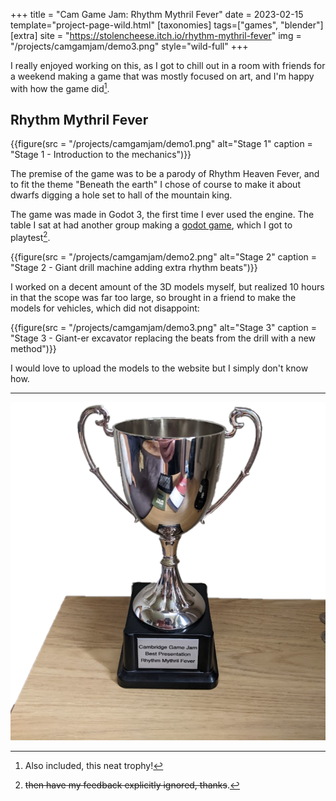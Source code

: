 +++
title = "Cam Game Jam: Rhythm Mythril Fever"
date = 2023-02-15
template="project-page-wild.html"
[taxonomies]
tags=["games", "blender"]
[extra]
site = "https://stolencheese.itch.io/rhythm-mythril-fever"
img = "/projects/camgamjam/demo3.png"
style="wild-full"
+++



I really enjoyed working on this, as I got to chill out in a room with friends for a weekend making a game that was mostly focused on art, and I'm happy with how the game did[^1].
<!-- more -->

## Rhythm Mythril Fever

{{figure(src = "/projects/camgamjam/demo1.png" alt="Stage 1" caption = "Stage 1 - Introduction to the mechanics")}}

The premise of the game was to be a parody of Rhythm Heaven Fever, and to fit the theme "Beneath the earth" I chose of course to make it about dwarfs digging a hole set to hall of the mountain king.

The game was made in Godot 3, the first time I ever used the engine. The table I sat at had another group making a [godot game](https://sam0fc.itch.io/mushroom-mail), which I got to playtest[^2].

{{figure(src = "/projects/camgamjam/demo2.png" alt="Stage 2" caption = "Stage 2 - Giant drill machine adding extra rhythm beats")}}

I worked on a decent amount of the 3D models myself, but realized 10 hours in that the scope was far too large, so brought in a friend to make the models for vehicles, which did not disappoint:

{{figure(src = "/projects/camgamjam/demo3.png" alt="Stage 3" caption = "Stage 3 - Giant-er excavator replacing the beats from the drill with a new method")}}

I would love to upload the models to the website but I simply don't know how.

---

[^1]: Also included, this neat trophy!

![Trophy](/projects/camgamjam/trophy.png)

[^2]: ~~then have my feedback explicitly ignored, thanks~~.
